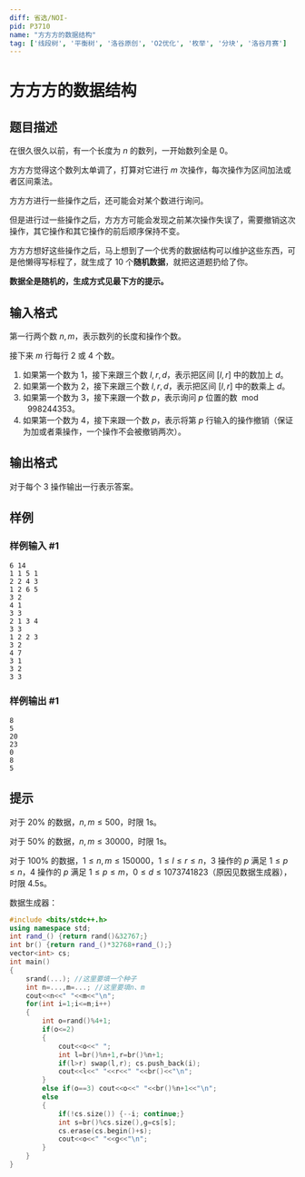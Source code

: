 ```yaml
---
diff: 省选/NOI-
pid: P3710
name: "方方方的数据结构"
tag: ['线段树', '平衡树', '洛谷原创', 'O2优化', '枚举', '分块', '洛谷月赛']
---
```

# 方方方的数据结构
## 题目描述

在很久很久以前，有一个长度为 $n$ 的数列，一开始数列全是 $0$。

方方方觉得这个数列太单调了，打算对它进行 $m$ 次操作，每次操作为区间加法或者区间乘法。

方方方进行一些操作之后，还可能会对某个数进行询问。

但是进行过一些操作之后，方方方可能会发现之前某次操作失误了，需要撤销这次操作，其它操作和其它操作的前后顺序保持不变。

方方方想好这些操作之后，马上想到了一个优秀的数据结构可以维护这些东西，可是他懒得写标程了，就生成了 $10$ 个**随机数据**，就把这道题扔给了你。

**数据全是随机的，生成方式见最下方的提示。**

## 输入格式

第一行两个数 $n,m$，表示数列的长度和操作个数。

接下来 $m$ 行每行 $2$ 或 $4$ 个数。

1. 如果第一个数为 $1$，接下来跟三个数 $l,r,d$，表示把区间 $[l,r]$ 中的数加上 $d$。
2. 如果第一个数为 $2$，接下来跟三个数 $l,r,d$，表示把区间 $[l,r]$ 中的数乘上 $d$。
3. 如果第一个数为 $3$，接下来跟一个数 $p$，表示询问 $p$ 位置的数 $\bmod\ 998244353$。
4. 如果第一个数为 $4$，接下来跟一个数 $p$，表示将第 $p$ 行输入的操作撤销（保证为加或者乘操作，一个操作不会被撤销两次）。

## 输出格式

对于每个 $3$ 操作输出一行表示答案。

## 样例

### 样例输入 #1
```
6 14
1 1 5 1
2 2 4 3
1 2 6 5
3 2
4 1
3 3
2 1 3 4
3 3
1 2 2 3
3 2
4 7
3 1
3 2
3 3
```
### 样例输出 #1
```
8
5
20
23
0
8
5
```
## 提示

对于 $20\%$ 的数据，$n,m \leq 500$，时限 1s。

对于 $50\%$ 的数据，$n,m \leq 30000$，时限 1s。

对于 $100\%$ 的数据，$1 \leq n,m \leq 150000$，$1 \le l \le r \le n$，$3$ 操作的 $p$ 满足 $1 \le p \le n$，$4$ 操作的 $p$ 满足 $1 \le p \le m$，$0 \leq d \leq 1073741823$（原因见数据生成器），时限 4.5s。


数据生成器：

```cpp
#include <bits/stdc++.h>
using namespace std;
int rand_() {return rand()&32767;} 
int br() {return rand_()*32768+rand_();}
vector<int> cs;
int main()
{
    srand(...); //这里要填一个种子 
    int n=...,m=...; //这里要填n、m
    cout<<n<<" "<<m<<"\n";
    for(int i=1;i<=m;i++)
    {
        int o=rand()%4+1;
        if(o<=2)
        {
            cout<<o<<" ";
            int l=br()%n+1,r=br()%n+1;
            if(l>r) swap(l,r); cs.push_back(i);
            cout<<l<<" "<<r<<" "<<br()<<"\n";
        }
        else if(o==3) cout<<o<<" "<<br()%n+1<<"\n";
        else
        {
            if(!cs.size()) {--i; continue;}
            int s=br()%cs.size(),g=cs[s];
            cs.erase(cs.begin()+s);
            cout<<o<<" "<<g<<"\n";
        }
    }
}
```
